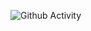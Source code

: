 ![Github Activity](https://github-readme-stats.vercel.app/api?username=Abdul-M777&show_icons=true&count_private=true&theme=synthwave)
